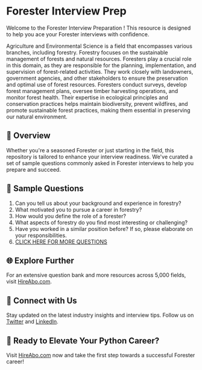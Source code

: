 # Forester Interview Prep

Welcome to the Forester Interview Preparation ! This resource is designed to help you ace your Forester interviews with confidence.

Agriculture and Environmental Science is a field that encompasses various branches, including forestry. Forestry focuses on the sustainable management of forests and natural resources. Foresters play a crucial role in this domain, as they are responsible for the planning, implementation, and supervision of forest-related activities. They work closely with landowners, government agencies, and other stakeholders to ensure the preservation and optimal use of forest resources. Foresters conduct surveys, develop forest management plans, oversee timber harvesting operations, and monitor forest health. Their expertise in ecological principles and conservation practices helps maintain biodiversity, prevent wildfires, and promote sustainable forest practices, making them essential in preserving our natural environment.

## 🚀 Overview

Whether you're a seasoned Forester or just starting in the field, this repository is tailored to enhance your interview readiness. We've curated a set of sample questions commonly asked in Forester interviews to help you prepare and succeed.

## 📝 Sample Questions

1. Can you tell us about your background and experience in forestry?
2. What motivated you to pursue a career in forestry?
3. How would you define the role of a forester?
4. What aspects of forestry do you find most interesting or challenging?
5. Have you worked in a similar position before? If so, please elaborate on your responsibilities.
6. [CLICK HERE FOR MORE QUESTIONS](https://hireabo.com/job/10_2_0/Forester)

## 🌐 Explore Further

For an extensive question bank and more resources across 5,000 fields, visit [HireAbo.com](https://www.hireabo.com).

## 📱 Connect with Us

Stay updated on the latest industry insights and interview tips. Follow us on [Twitter](https://twitter.com/hireabo) and [LinkedIn](https://www.linkedin.com/in/hire-abo-3609972a8/).

## 🚀 Ready to Elevate Your Python Career?

Visit [HireAbo.com](https://www.hireabo.com) now and take the first step towards a successful Forester career!